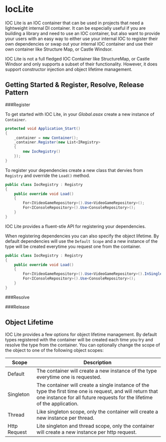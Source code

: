 IocLite
=======

IOC Lite is an IOC container that can be used in projects that need a lightweight internal DI container. It can be
especially useful if you are building a library and need to use an IOC container, but also want to provide your users
with an easy way to either use your internal IOC to register their own dependencies or swap out your internal IOC 
container and use their own container like Structure Map, or Castle Windsor.

IOC Lite is not a full fledged IOC Container like StructureMap, or Castle Windsor and only supports a subset of their
functionality. However, it does support constructor injection and object lifetime management.

## Getting Started & Register, Resolve, Release Pattern

###Register

To get started with IOC Lite, in your *Global.asax* create a new instance of `Container`.

``` c#
protected void Application_Start()
{
    _container = new Container();
    _container.Register(new List<IRegistry>
    {
        new IocRegistry()
    });
}
```

To register your dependencies create a new class that dervies from `Registry` and override the `Load()` method.

``` c#
public class IocRegistry : Registry
{
    public override void Load()
    {
        For<IVideoGameRepository>().Use<VideoGameRepository>();
        For<IConsoleRepository>().Use<ConsoleRepository>();
    }
}
```

IOC Lite provides a fluent-stle API for registering your dependencies.

When registering dependencies you can also specify the object lifetime. 
By default dependencies will use the `Default Scope` and a new instance of the type will be created everytime
you request one from the container.

``` c#
public class IocRegistry : Registry
{
    public override void Load()
    {
        For<IVideoGameRepository>().Use<VideoGameRepository>().InSingletonScope();
        For<IConsoleRepository>().Use<ConsoleRepository>();
    }
}
```

###Resolve

###Release

## Object Lifetime

IOC Lite provides a few options for object lifetime management. By default types registered with the container will
be created each time you try and resolve the type from the container. You can optionally change the scope of the object
to one of the following object scopes:

| Scope         | Description                |
| ------------- | -------------------------- |
| Default       | The container will create a new instance of the type everytime one is requested. |
| Singleton     | The container will create a single instance of the type the first time one is request, and will return that one instance for all future requests for the lifetime of the application. |
| Thread        | Like singleton scope, only the container will create a new instance per thread.
| Http Request  | Lite singleton and thread scope, only the container will create a new instance per http request. |

